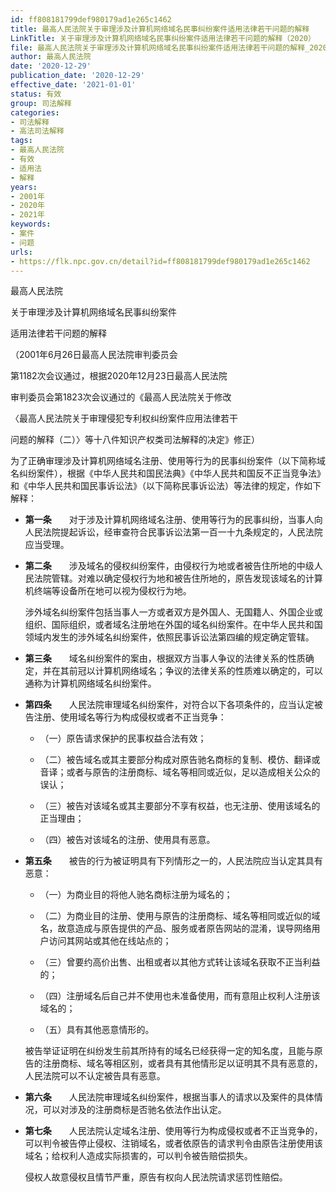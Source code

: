 ```yaml
---
id: ff808181799def980179ad1e265c1462
title: 最高人民法院关于审理涉及计算机网络域名民事纠纷案件适用法律若干问题的解释
LinkTitle: 关于审理涉及计算机网络域名民事纠纷案件适用法律若干问题的解释（2020）
file: 最高人民法院关于审理涉及计算机网络域名民事纠纷案件适用法律若干问题的解释_20201229_ff808181799def980179ad1e265c1462.docx
author: 最高人民法院
date: '2020-12-29'
publication_date: '2020-12-29'
effective_date: '2021-01-01'
status: 有效
group: 司法解释
categories:
- 司法解释
- 高法司法解释
tags:
- 最高人民法院
- 有效
- 适用法
- 解释
years:
- 2001年
- 2020年
- 2021年
keywords:
- 案件
- 问题
urls:
- https://flk.npc.gov.cn/detail?id=ff808181799def980179ad1e265c1462
---
```


最高人民法院

关于审理涉及计算机网络域名民事纠纷案件

适用法律若干问题的解释

（2001年6月26日最高人民法院审判委员会

第1182次会议通过，根据2020年12月23日最高人民法院

审判委员会第1823次会议通过的《最高人民法院关于修改

〈最高人民法院关于审理侵犯专利权纠纷案件应用法律若干

问题的解释（二）〉等十八件知识产权类司法解释的决定》修正）

为了正确审理涉及计算机网络域名注册、使用等行为的民事纠纷案件（以下简称域名纠纷案件），根据《中华人民共和国民法典》《中华人民共和国反不正当竞争法》和《中华人民共和国民事诉讼法》（以下简称民事诉讼法）等法律的规定，作如下解释：

- **第一条**　　对于涉及计算机网络域名注册、使用等行为的民事纠纷，当事人向人民法院提起诉讼，经审查符合民事诉讼法第一百一十九条规定的，人民法院应当受理。

- **第二条**　　涉及域名的侵权纠纷案件，由侵权行为地或者被告住所地的中级人民法院管辖。对难以确定侵权行为地和被告住所地的，原告发现该域名的计算机终端等设备所在地可以视为侵权行为地。

  涉外域名纠纷案件包括当事人一方或者双方是外国人、无国籍人、外国企业或组织、国际组织，或者域名注册地在外国的域名纠纷案件。在中华人民共和国领域内发生的涉外域名纠纷案件，依照民事诉讼法第四编的规定确定管辖。

- **第三条**　　域名纠纷案件的案由，根据双方当事人争议的法律关系的性质确定，并在其前冠以计算机网络域名；争议的法律关系的性质难以确定的，可以通称为计算机网络域名纠纷案件。

- **第四条**　　人民法院审理域名纠纷案件，对符合以下各项条件的，应当认定被告注册、使用域名等行为构成侵权或者不正当竞争：

  - （一）原告请求保护的民事权益合法有效；

  - （二）被告域名或其主要部分构成对原告驰名商标的复制、模仿、翻译或音译；或者与原告的注册商标、域名等相同或近似，足以造成相关公众的误认；

  - （三）被告对该域名或其主要部分不享有权益，也无注册、使用该域名的正当理由；

  - （四）被告对该域名的注册、使用具有恶意。

- **第五条**　　被告的行为被证明具有下列情形之一的，人民法院应当认定其具有恶意：

  - （一）为商业目的将他人驰名商标注册为域名的；

  - （二）为商业目的注册、使用与原告的注册商标、域名等相同或近似的域名，故意造成与原告提供的产品、服务或者原告网站的混淆，误导网络用户访问其网站或其他在线站点的；

  - （三）曾要约高价出售、出租或者以其他方式转让该域名获取不正当利益的；

  - （四）注册域名后自己并不使用也未准备使用，而有意阻止权利人注册该域名的；

  - （五）具有其他恶意情形的。

  被告举证证明在纠纷发生前其所持有的域名已经获得一定的知名度，且能与原告的注册商标、域名等相区别，或者具有其他情形足以证明其不具有恶意的，人民法院可以不认定被告具有恶意。

- **第六条**　　人民法院审理域名纠纷案件，根据当事人的请求以及案件的具体情况，可以对涉及的注册商标是否驰名依法作出认定。

- **第七条**　　人民法院认定域名注册、使用等行为构成侵权或者不正当竞争的，可以判令被告停止侵权、注销域名，或者依原告的请求判令由原告注册使用该域名；给权利人造成实际损害的，可以判令被告赔偿损失。

  侵权人故意侵权且情节严重，原告有权向人民法院请求惩罚性赔偿。
